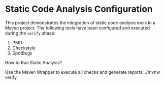 # Static Code Analysis Configuration

This project demonstrates the integration of static code analysis tools in a Maven project. The following tools have been configured and executed during the `verify` phase:

1. PMD
2. Checkstyle
3. SpotBugs

How to Run Static Analysis? 

Use the Maven Wrapper to execute all checks and generate reports:
./mvnw verify
